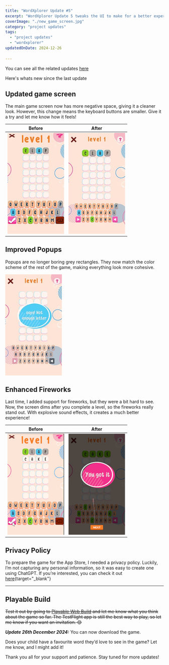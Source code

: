```yaml
---
title: "WordXplorer Update #5"
excerpt: "WordXplorer Update 5 tweaks the UI to make for a better experience"
coverImage: "./new_game_screen.jpg"
category: "project updates"
tags:
  - "project updates"
  - "wordxplorer"
updatedOnDate: 2024-12-26

---
```


You can see all the related updates [here](/tags/wordxplorer)

Here's whats new since the last update

## Updated game screen

The main game screen now has more negative space, giving it a cleaner look. However, this change means the keyboard buttons are smaller. Give it a try and let me know how it feels!

|                  Before                   |                   After                   |
|:-----------------------------------------:|:-----------------------------------------:|
| ![Old Game Screen](./old_game_screen.jpg) | ![New Game Screen](./new_game_screen.jpg) |

## Improved Popups

Popups are no longer boring grey rectangles. They now match the color scheme of the rest of the game, making everything look more cohesive.

![Popups](./popups.jpg)

## Enhanced Fireworks

Last time, I added support for fireworks, but they were a bit hard to see. Now, the screen dims after you complete a level, so the fireworks really stand out. With explosive sound effects, it creates a much better experience!

|                Before                 |                 After                 |
|:-------------------------------------:|:-------------------------------------:|
| ![Old Fireworks](./old_fireworks.gif) | ![New Fireworks](./new_fireworks.gif) |

## Privacy Policy

To prepare the game for the App Store, I needed a privacy policy. Luckily, I’m not capturing any personal information, so it was easy to create one using ChatGPT. If you’re interested, you can check it out [here](/assets/downloads/Privacy_Policy_WordXplore.pdf){target="\_blank"}

---

## Playable Build

~~Test it out by going to [Playable Web Build](https://golden-pony-d2c3f0.netlify.app/) and let me know what you think
about the game so far. The TestFlight app is still the best way to play, so let me know if you want an invitation. 😊~~

**_Update 26th December 2024:_** You can now download the game.

<?# AppStoreBadges LinkText="Get WordXplorer" AppStoreLinkUrl="wordxplorer-guess-the-word/id6504664783" /?>

Does your child have a favourite word they’d love to see in the game? Let me know, and I might add it!

Thank you all for your support and patience. Stay tuned for more updates!